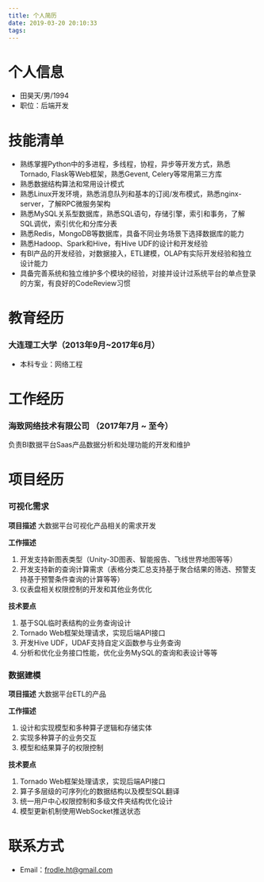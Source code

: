 ```yaml
---
title: 个人简历
date: 2019-03-20 20:10:33
tags:
---
```



# 个人信息

 - 田昊天/男/1994 
 - 职位：后端开发

 # 技能清单

- 熟练掌握Python中的多进程，多线程，协程，异步等开发方式，熟悉Tornado, Flask等Web框架，熟悉Gevent, Celery等常用第三方库
- 熟悉数据结构算法和常用设计模式
- 熟悉Linux开发环境，熟悉消息队列和基本的订阅/发布模式，熟悉nginx-server，了解RPC微服务架构
- 熟悉MySQL关系型数据库，熟悉SQL语句，存储引擎，索引和事务，了解SQL调优，索引优化和分库分表
- 熟悉Redis，MongoDB等数据库，具备不同业务场景下选择数据库的能力
- 熟悉Hadoop、Spark和Hive，有Hive UDF的设计和开发经验
- 有BI产品的开发经验，对数据接入，ETL建模，OLAP有实际开发经验和独立设计能力
- 具备完善系统和独立维护多个模块的经验，对接并设计过系统平台的单点登录的方案，有良好的CodeReview习惯

# 教育经历
### 大连理工大学（2013年9月~2017年6月）
- 本科专业：网络工程

# 工作经历

### 海致网络技术有限公司 （2017年7月 ~ 至今）

负责BI数据平台Saas产品数据分析和处理功能的开发和维护

# 项目经历

### 可视化需求

**项目描述**
大数据平台可视化产品相关的需求开发

**工作描述**
1. 开发支持新图表类型（Unity-3D图表、智能报告、飞线世界地图等等）
2. 开发支持新的查询计算需求（表格分类汇总支持基于聚合结果的筛选、预警支持基于预警条件查询的计算等等）
3. 仪表盘相关权限控制的开发和其他业务优化

**技术要点**
1. 基于SQL临时表结构的业务查询设计
2. Tornado Web框架处理请求，实现后端API接口
3. 开发Hive UDF，UDAF支持自定义函数参与业务查询 
4. 分析和优化业务接口性能，优化业务MySQL的查询和表设计等等

### 数据建模

**项目描述** 
大数据平台ETL的产品

**工作描述**
1. 设计和实现模型和多种算子逻辑和存储实体
2. 实现多种算子的业务交互
3. 模型和结果算子的权限控制

**技术要点**
1. Tornado Web框架处理请求，实现后端API接口
2. 算子多层级的可序列化的数据结构以及模型SQL翻译
3. 统一用户中心权限控制和多级文件夹结构优化设计
4. 模型更新机制使用WebSocket推送状态

# 联系方式
- Email：frodle.ht@gmail.com